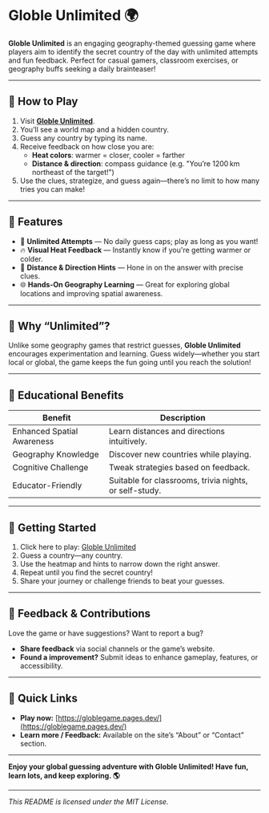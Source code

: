 # Globle Unlimited 🌍

**Globle Unlimited** is an engaging geography-themed guessing game where players aim to identify the secret country of the day with unlimited attempts and fun feedback. Perfect for casual gamers, classroom exercises, or geography buffs seeking a daily brainteaser!

---

## 🎯 How to Play

1. Visit **[Globle Unlimited](https://globlegame.pages.dev/)**.
2. You’ll see a world map and a hidden country.
3. Guess any country by typing its name.
4. Receive feedback on how close you are:
   - **Heat colors**: warmer = closer, cooler = farther
   - **Distance & direction**: compass guidance (e.g. "You’re 1200 km northeast of the target!")
5. Use the clues, strategize, and guess again—there’s no limit to how many tries you can make!

---

## 🚀 Features

- 🔁 **Unlimited Attempts** — No daily guess caps; play as long as you want!
- 🔥 **Visual Heat Feedback** — Instantly know if you're getting warmer or colder.
- 🧭 **Distance & Direction Hints** — Hone in on the answer with precise clues.
- 🌐 **Hands-On Geography Learning** — Great for exploring global locations and improving spatial awareness.

---

## 🤔 Why “Unlimited”?

Unlike some geography games that restrict guesses, **Globle Unlimited** encourages experimentation and learning. Guess widely—whether you start local or global, the game keeps the fun going until you reach the solution!

---

## 🧠 Educational Benefits

| Benefit                    | Description |
|---------------------------|-------------|
| Enhanced Spatial Awareness| Learn distances and directions intuitively. |
| Geography Knowledge       | Discover new countries while playing. |
| Cognitive Challenge       | Tweak strategies based on feedback. |
| Educator-Friendly         | Suitable for classrooms, trivia nights, or self-study. |

---

## 📌 Getting Started

1. Click here to play: [Globle Unlimited](https://globlegame.pages.dev/)
2. Guess a country—any country.
3. Use the heatmap and hints to narrow down the right answer.
4. Repeat until you find the secret country!
5. Share your journey or challenge friends to beat your guesses.

---

## 🌟 Feedback & Contributions

Love the game or have suggestions? Want to report a bug?

- **Share feedback** via social channels or the game’s website.
- **Found a improvement?** Submit ideas to enhance gameplay, features, or accessibility.

---

## 🔗 Quick Links

- **Play now:** [https://globlegame.pages.dev/](https://globlegame.pages.dev/)
- **Learn more / Feedback:** Available on the site’s “About” or “Contact” section.

---

**Enjoy your global guessing adventure with Globle Unlimited! Have fun, learn lots, and keep exploring. 🌎**

---

*This README is licensed under the MIT License.*
